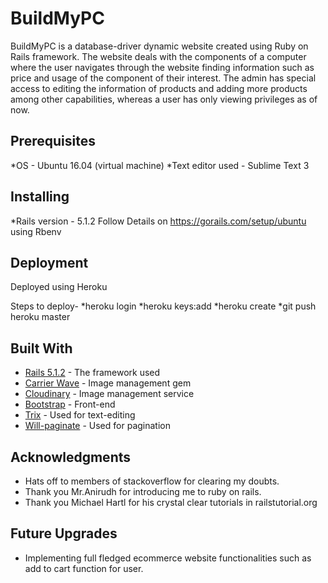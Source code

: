 # BuildMyPC

BuildMyPC is a database-driver dynamic website created using Ruby on Rails framework. The website deals with the components of a computer where the user navigates through the website finding information such as price and usage of the component of their interest.
The admin has special access to editing the information of products and adding more products among other capabilities, whereas a user has only viewing privileges as of now.

## Prerequisites
*OS - Ubuntu 16.04 (virtual machine)
*Text editor used - Sublime Text 3

## Installing
*Rails version - 5.1.2
Follow Details on https://gorails.com/setup/ubuntu 
using Rbenv

## Deployment
Deployed using Heroku

Steps to deploy-
*heroku login
*heroku keys:add
*heroku create
*git push heroku master


## Built With

* [Rails 5.1.2](http://weblog.rubyonrails.org/2016/6/30/Rails-5-0-final/) - The framework used
* [Carrier Wave](https://github.com/carrierwaveuploader/carrierwave) - Image management gem
* [Cloudinary](https://cloudinary.com) - Image management service
* [Bootstrap](http://getbootstrap.com/) - Front-end
* [Trix](https://github.com/basecamp/trix) - Used for text-editing
* [Will-paginate](https://github.com/bootstrap-ruby/will_paginate-bootstrap) - Used for pagination

## Acknowledgments

* Hats off to members of stackoverflow for clearing my doubts. 
* Thank you Mr.Anirudh for introducing me to ruby on rails.
* Thank you Michael Hartl for his crystal clear tutorials in railstutorial.org

## Future Upgrades

* Implementing full fledged ecommerce website functionalities such as add to cart function for user.

